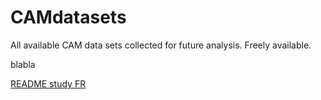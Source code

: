 # CAMdatasets
All available CAM data sets collected for future analysis. Freely available. 

blabla

[README study FR](/feedback%20psychology%20Freiburg%202022)



